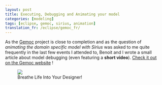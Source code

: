 ```yaml
---
layout: post
title: Executing, Debugging and Animating your model
categories: [modeling]
tags: [eclipse, gemoc, sirius, animation]
translation_fr: /eclipse/gemoc_fr/
---
```


As the [Gemoc](https://gemoc.org/ins/) project is close to completion and as the question of *animating the domain specific model with Sirius* was asked to me quite frequently in the last few events I attended to, Benoit and I wrote a small article about model debugging (even featuring a **short video**). [Check it out on the Gemoc website](https://gemoc.org/breathe-life-into-your-designer/) !

<figure>
    <a href="https://gemoc.org/breathe-life-into-your-designer/"><img src="{{ site.url }}/images/blog/gemoc-website.png"></a>    
    <figcaption>Breathe Life Into Your Designer!</figcaption>
</figure>

